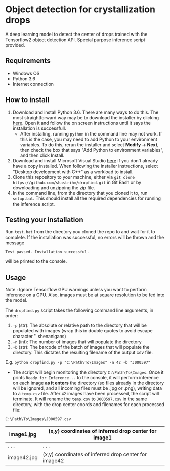 # Object detection for crystallization drops
A deep learning model to detect the center of drops trained with the Tensorflow2 object detection API. Special purpose inference script provided. 
## Requirements
- Windows OS 
- Python 3.6
- Internet connection
## How to install
1) Download and install Python 3.6. There are many ways to do this. The most straightforward way may be to download the installer by clicking [here](https://www.python.org/ftp/python/3.6.2/python-3.6.2-amd64.exe). Open it and follow the on screen instructions until it says the installation is successfull. 
    - After installing, running `python` in the command line may not work. If this is the case, you may need to add Python to your environment variables. To do this, rerun the installer and select **Modify -> Next**, then check the box that says "Add Python to environment variables", and then click Install.
2) Download and install Microsoft Visual Studio [here](https://c2rsetup.officeapps.live.com/c2r/downloadVS.aspx?sku=community&channel=release&source=vslandingpage&cid=2011) if you don't already have a copy installed. When following the installer instructions, select "Desktop development with C++" as a workload to install. 
3) Clone this repository to your machine, either via `git clone https://github.com/shastrihm/dropfind.git`  in Git Bash or by downloading and unzipping the zip file. 
4) In the command line, from the directory that you cloned it to, run `setup.bat`. This should install all the required dependencies for running the inference script.

## Testing your installation

Run `test.bat` from the directory you cloned the repo to and wait for it to complete. If the installation was successful, no errors will be thrown and the message 

`Test passed. Installation successful.` 

will be printed to the console. 

## Usage 
Note : Ignore Tensorflow GPU warnings unless you want to perform inference on a GPU. Also, images must be at square resolution to be fed into the model.

The `dropfind.py` script takes the following command line arguments, in order:
1) `-p` (str): The absolute or relative path to the directory that will be populated with images (wrap this in double quotes to avoid escape character '\' shenanigans)
2) `-n` (int): The number of images that will populate the directory
3) `-b` (str): The barcode of the batch of images that will populate the directory. This dictates the resulting filename of the output csv file.

E.g. `python dropfind.py -p "C:\Path\To\Images" -n 42 -b "J000597"`
- The script will begin monitoring the directory `C:\Path\To\Images`. Once it prints `Ready for Inference...` to the console, it will perform inference on each image **as it enters** the directory (so files already in the directory will be ignored, and all incoming files must be .jpg or .png), writing data to a `temp.csv` file. After `42` images have been processed, the script will terminate. It will rename the `temp.csv` to `J000597.csv` in the same directory, with the drop center coords and filenames for each processed file: 

`C:\Path\To\Images\J000597.csv`
     
| image1.jpg | (x,y) coordinates of inferred drop center for image1 |
|------------|------------------------------------------------------|
| . . .      | . . .                                                |
| image42.jpg | (x,y) coordinates of inferred drop center for image42 |      
          



